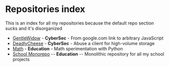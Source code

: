 # Repositories index

This is an index for all my repositories because the default repo section sucks and it's disorganized

- [GentleWidow](https://github.com/andrealicheri/gentlewidow) - **CyberSec** - From google.com link to arbitrary JavaScript
- [DeadlyCheese](https://github.com/andrealicheri/deadlycheese) - **CyberSec** - Abuse a client for high-volume storage
- [Math](https://github.com/andrealicheri/math) - **Education** - Math sperimentation with Python
- [School Monorepo](https://github.com/andrealicheri/School-Monorepo) -- **Education** -- Monolithic repository for all my school projects
